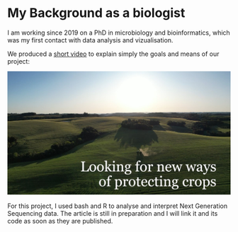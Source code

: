 # My Background as a biologist

I am working since 2019 on a PhD in microbiology and bioinformatics, which was my first contact with data analysis and vizualisation.

We produced a [short video]((https://www.youtube.com/watch?v=saMKxZvviQc)) to explain simply the goals and means of our project:

[![Watch the video](https://github.com/VivienPichon/Portfolio_Data_analyst/blob/main/Project0_My_Relevant_Background_In_Biology/video_title_screeb.jpg)](https://www.youtube.com/watch?v=saMKxZvviQc)

For this project, I used bash and R to analyse and interpret Next Generation Sequencing data. The article is still in preparation and I will link it and its code as soon as they are published.
